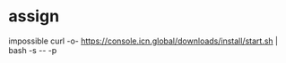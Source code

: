 # assign

impossible
curl -o- https://console.icn.global/downloads/install/start.sh | bash -s -- -p <p>

